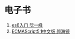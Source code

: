 # 电子书

1. [es6入门 阮一峰](http://es6.ruanyifeng.com/)
1. [ECMAScript5.1中文版 颜海镜](http://yanhaijing.com/es5)
